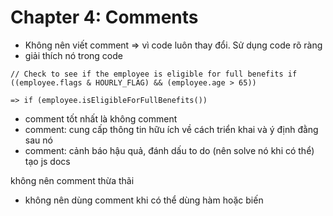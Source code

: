# Chapter 4: Comments
- Không nên viết comment => vì code luôn thay đổi. Sử dụng code rõ ràng
- giải thích nó trong code 
```
// Check to see if the employee is eligible for full benefits if ((employee.flags & HOURLY_FLAG) && (employee.age > 65))

=> if (employee.isEligibleForFullBenefits())
```
- comment tốt nhất là không comment
- comment: cung cấp thông tin hữu ích về cách triển khai và ý định đằng sau nó
- comment: cảnh báo hậu quả, đánh dấu to do (nên solve nó khi có thể)
tạo js docs

không nên comment thừa thãi
- không nên dùng comment khi có thể dùng hàm hoặc biến